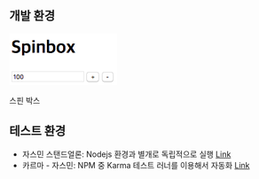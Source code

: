 ## 개발 환경

![spinbox](./image_spinbox.png)

스핀 박스

## 테스트 환경

- 자스민 스탠드얼론: Nodejs 환경과 별개로 독립적으로 실행 [Link](https://oss.navercorp.com/hunyong-song/test_environment/tree/jasmine-standalone)
- 카르마 - 자스민: NPM 중 Karma 테스트 러너를 이용해서 자동화 [Link](https://oss.navercorp.com/hunyong-song/test_environment/tree/karma-jasmine)
